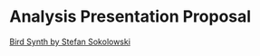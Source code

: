 # Analysis Presentation Proposal

[Bird Synth by Stefan Sokolowski](https://www.youtube.com/watch?v=NhAg6pEtf2Q)
 
